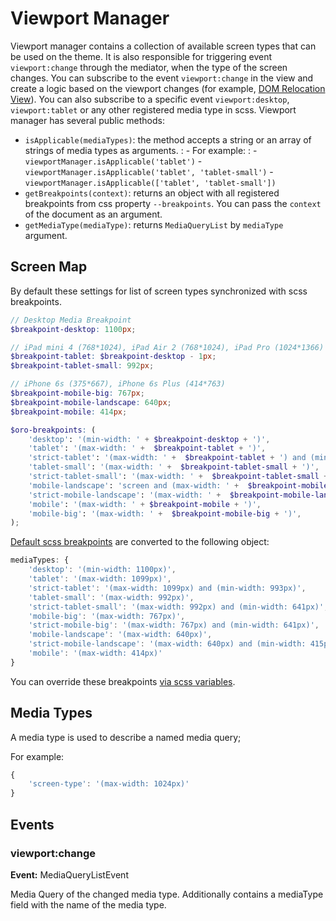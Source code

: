 <a id="bundle-docs-platform-ui-bundle-viewport-manager"></a>

# Viewport Manager

Viewport manager contains a collection of available screen types that can be used on the theme.
It is also responsible for triggering event `viewport:change` through the mediator, when the type of the screen changes.
You can subscribe to the event `viewport:change` in the view and create a logic based on the viewport changes (for example, [DOM Relocation View](../../../commerce/FrontendBundle/dom-relocation-view.md#bundle-docs-commerce-customer-portal-frontend-bundle-dom)).
You can also subscribe to a specific event `viewport:desktop`, `viewport:tablet` or any other registered media type in scss.
Viewport manager has several public methods:

- `isApplicable(mediaTypes)`: the method accepts a string or an array of strings of media types as arguments.
  : - For example:
      : - `viewportManager.isApplicable('tablet')`
        - `viewportManager.isApplicable('tablet', 'tablet-small')`
        - `viewportManager.isApplicable(['tablet', 'tablet-small'])`
- `getBreakpoints(context)`: returns an object with all registered breakpoints from css property `--breakpoints`. You can pass the `context` of the document as an argument.
- `getMediaType(mediaType)`: returns `MediaQueryList` by `mediaType` argument.

## Screen Map

By default these settings for list of screen types synchronized with scss breakpoints.

```scss
// Desktop Media Breakpoint
$breakpoint-desktop: 1100px;

// iPad mini 4 (768*1024), iPad Air 2 (768*1024), iPad Pro (1024*1366)
$breakpoint-tablet: $breakpoint-desktop - 1px;
$breakpoint-tablet-small: 992px;

// iPhone 6s (375*667), iPhone 6s Plus (414*763)
$breakpoint-mobile-big: 767px;
$breakpoint-mobile-landscape: 640px;
$breakpoint-mobile: 414px;

$oro-breakpoints: (
    'desktop': '(min-width: ' + $breakpoint-desktop + ')',
    'tablet': '(max-width: ' +  $breakpoint-tablet + ')',
    'strict-tablet': '(max-width: ' +  $breakpoint-tablet + ') and (min-width: ' + ($breakpoint-tablet-small + 1) + ')',
    'tablet-small': '(max-width: ' +  $breakpoint-tablet-small + ')',
    'strict-tablet-small': '(max-width: ' +  $breakpoint-tablet-small + ') and (min-width: ' + ($breakpoint-mobile-landscape + 1) + ')',
    'mobile-landscape': 'screen and (max-width: ' +  $breakpoint-mobile-landscape + ')',
    'strict-mobile-landscape': '(max-width: ' +  $breakpoint-mobile-landscape + ') and (min-width: ' + ($breakpoint-mobile + 1) + ')',
    'mobile': '(max-width: ' + $breakpoint-mobile + ')',
    'mobile-big': '(max-width: ' +  $breakpoint-mobile-big + ')',
);
```

<a href="https://github.com/oroinc/platform/blob/master/src/Oro/Bundle/UIBundle/Resources/public/default/scss/settings/_breakpoints.scss" target="_blank">Default scss breakpoints</a> are converted to the following object:

```javascript
mediaTypes: {
    'desktop': '(min-width: 1100px)',
    'tablet': '(max-width: 1099px)',
    'strict-tablet': '(max-width: 1099px) and (min-width: 993px)',
    'tablet-small': '(max-width: 992px)',
    'strict-tablet-small': '(max-width: 992px) and (min-width: 641px)',
    'mobile-big': '(max-width: 767px)',
    'strict-mobile-big': '(max-width: 767px) and (min-width: 641px)',
    'mobile-landscape': '(max-width: 640px)',
    'strict-mobile-landscape': '(max-width: 640px) and (min-width: 415px)',
    'mobile': '(max-width: 414px)'
}
```

You can override these breakpoints [via scss variables](../../../../frontend/storefront/how-to/how-to-change-media-breakpoints.md#dev-doc-frontend-storefront-css-media-breakpoints).

## Media Types

A media type is used to describe a named media query;

For example:

```javascript
{
    'screen-type': '(max-width: 1024px)'
}
```

## Events

### viewport:change

**Event:** MediaQueryListEvent

Media Query of the changed media type. Additionally contains a mediaType field with the name of the media type.

<!-- Frontend -->
